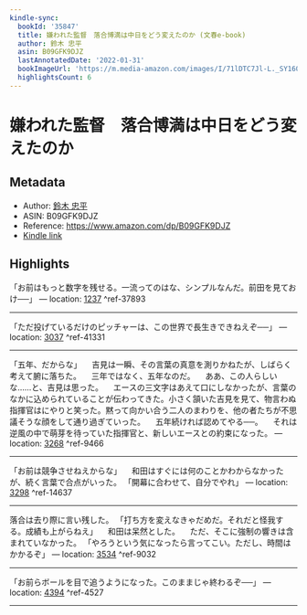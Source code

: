 ```yaml
---
kindle-sync:
  bookId: '35847'
  title: 嫌われた監督　落合博満は中日をどう変えたのか (文春e-book)
  author: 鈴木 忠平
  asin: B09GFK9DJZ
  lastAnnotatedDate: '2022-01-31'
  bookImageUrl: 'https://m.media-amazon.com/images/I/71lDTC7Jl-L._SY160.jpg'
  highlightsCount: 6
---
```

# 嫌われた監督　落合博満は中日をどう変えたのか
## Metadata
* Author: [鈴木 忠平](https://www.amazon.comundefined)
* ASIN: B09GFK9DJZ
* Reference: https://www.amazon.com/dp/B09GFK9DJZ
* [Kindle link](kindle://book?action=open&asin=B09GFK9DJZ)

## Highlights
「お前はもっと数字を残せる。一流ってのはな、シンプルなんだ。前田を見ておけ──」 — location: [1237](kindle://book?action=open&asin=B09GFK9DJZ&location=1237) ^ref-37893

---
「ただ投げているだけのピッチャーは、この世界で長生きできねえぞ──」 — location: [3037](kindle://book?action=open&asin=B09GFK9DJZ&location=3037) ^ref-41331

---
「五年、だからな」 　吉見は一瞬、その言葉の真意を測りかねたが、しばらく考えて腑に落ちた。 　三年ではなく、五年なのだ。 　ああ、この人らしいな……と、吉見は思った。 　エースの三文字はあえて口にしなかったが、言葉のなかに込められていることが伝わってきた。小さく頷いた吉見を見て、物言わぬ指揮官はにやりと笑った。黙って向かい合う二人のまわりを、他の者たちが不思議そうな顔をして通り過ぎていった。 　五年続ければ認めてやる──。 　それは逆風の中で萌芽を待っていた指揮官と、新しいエースとの約束になった。 — location: [3268](kindle://book?action=open&asin=B09GFK9DJZ&location=3268) ^ref-9466

---
「お前は競争させねえからな」 　和田はすぐには何のことかわからなかったが、続く言葉で合点がいった。 「開幕に合わせて、自分でやれ」 — location: [3298](kindle://book?action=open&asin=B09GFK9DJZ&location=3298) ^ref-14637

---
落合は去り際に言い残した。 「打ち方を変えなきゃだめだ。それだと怪我する。成績も上がらねえ」 　和田は呆然とした。 　ただ、そこに強制の響きは含まれていなかった。 「やろうという気になったら言ってこい。ただし、時間はかかるぞ」 — location: [3534](kindle://book?action=open&asin=B09GFK9DJZ&location=3534) ^ref-9032

---
「お前らボールを目で追うようになった。このままじゃ終わるぞ──」 — location: [4394](kindle://book?action=open&asin=B09GFK9DJZ&location=4394) ^ref-4527

---
